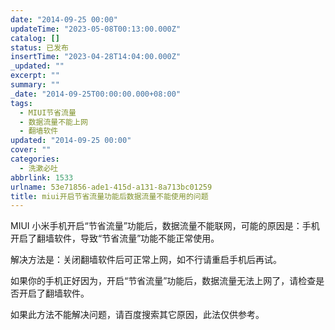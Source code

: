 ```yaml
---
date: "2014-09-25 00:00"
updateTime: "2023-05-08T00:13:00.000Z"
catalog: []
status: 已发布
insertTime: "2023-04-28T14:04:00.000Z"
_updated: ""
excerpt: ""
summary: ""
_date: "2014-09-25T00:00:00.000+08:00"
tags:
  - MIUI节省流量
  - 数据流量不能上网
  - 翻墙软件
updated: "2014-09-25 00:00"
cover: ""
categories:
  - 洗漱必吐
abbrlink: 1533
urlname: 53e71856-ade1-415d-a131-8a713bc01259
title: miui开启节省流量功能后数据流量不能使用的问题
---
```


MIUI 小米手机开启“节省流量”功能后，数据流量不能联网，可能的原因是：手机开启了翻墙软件，导致“节省流量”功能不能正常使用。

解决方法是：关闭翻墙软件后可正常上网，如不行请重启手机后再试。

如果你的手机正好因为，开启“节省流量”功能后，数据流量无法上网了，请检查是否开启了翻墙软件。

如果此方法不能解决问题，请百度搜索其它原因，此法仅供参考。
